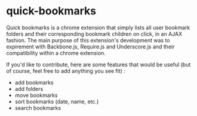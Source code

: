 quick-bookmarks
===============

Quick bookmarks is a chrome extension that simply lists all user bookmark folders and their corresponding bookmark children on click, in an AJAX fashion. The main purpose of this extension's development was to expirement with Backbone.js, Require.js and Underscore.js and their compatibility within a chrome extension. 

If you'd like to contribute, here are some features that would be useful (but of course, feel free to add anything you see fit) :

  - add bookmarks
  - add folders
  - move bookmarks
  - sort bookmarks (date, name, etc.)
  - search bookmarks
